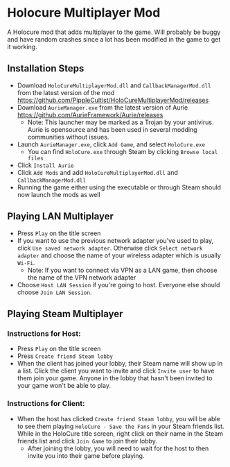# Holocure Multiplayer Mod
A Holocure mod that adds multiplayer to the game. Will probably be buggy and have random crashes since a lot has been modified in the game to get it working.
## Installation Steps
- Download `HoloCureMultiplayerMod.dll` and `CallbackManagerMod.dll` from the latest version of the mod https://github.com/PippleCultist/HoloCureMultiplayerMod/releases
- Download `AurieManager.exe` from the latest version of Aurie https://github.com/AurieFramework/Aurie/releases
    - Note: This launcher may be marked as a Trojan by your antivirus. Aurie is opensource and has been used in several modding communities without issues.
- Launch `AurieManager.exe`, click `Add Game`, and select `HoloCure.exe`
    - You can find `HoloCure.exe` through Steam by clicking `Browse local files`
- Click `Install Aurie`
- Click `Add Mods` and add `HoloCureMultiplayerMod.dll` and `CallbackManagerMod.dll`
- Running the game either using the executable or through Steam should now launch the mods as well
## Playing LAN Multiplayer
- Press `Play` on the title screen
- If you want to use the previous network adapter you've used to play, click `Use saved network adapter`. Otherwise click `Select network adapter` and choose the name of your wireless adapter which is usually `Wi-Fi`.
    - Note: If you want to connect via VPN as a LAN game, then choose the name of the VPN network adapter
- Choose `Host LAN Session` if you're going to host. Everyone else should choose `Join LAN Session`.
## Playing Steam Multiplayer
### Instructions for Host:
- Press `Play` on the title screen
- Press `Create friend Steam lobby`
- When the client has joined your lobby, their Steam name will show up in a list. Click the client you want to invite and click `Invite user` to have them join your game. Anyone in the lobby that hasn't been invited to your game won't be able to play.
### Instructions for Client:
- When the host has clicked `Create friend Steam lobby`, you will be able to see them playing `HoloCure - Save the Fans` in your Steam friends list. While in the HoloCure title screen, right click on their name in the Steam friends list and click `Join Game` to join their lobby.
    - After joining the lobby, you will need to wait for the host to then invite you into their game before playing.

